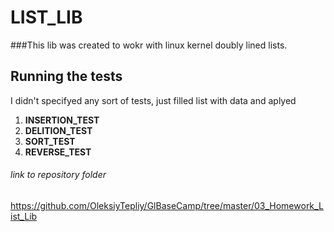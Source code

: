 # LIST_LIB
###This lib was created to wokr with linux kernel doubly lined lists.

## Running the tests
I didn't specifyed any sort of tests, just filled list with data and aplyed

1. **INSERTION_TEST**
2. **DELITION_TEST**
3. **SORT_TEST**
4. **REVERSE_TEST**

###### link to repository folder
https://github.com/OleksiyTepliy/GlBaseCamp/tree/master/03_Homework_List_Lib
